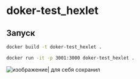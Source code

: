 # doker-test_hexlet


## Запуск

```bash
docker build -t doker-test_hexlet .

docker run -it -p 3001:3000 doker-test_hexlet .
```
![изображение](https://github.com/user-attachments/assets/9a30803c-555a-4eb1-b915-9b325a4a8b93)|
для себя сохранил
